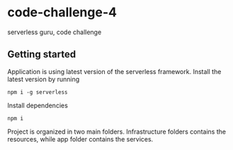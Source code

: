 # code-challenge-4
serverless guru, code challenge

## Getting started

Application is using latest version of the serverless framework.
Install the latest version by running

```
npm i -g serverless
```

Install dependencies

```
npm i
```

Project is organized in two main folders.
Infrastructure folders contains the resources, while app folder contains the services.